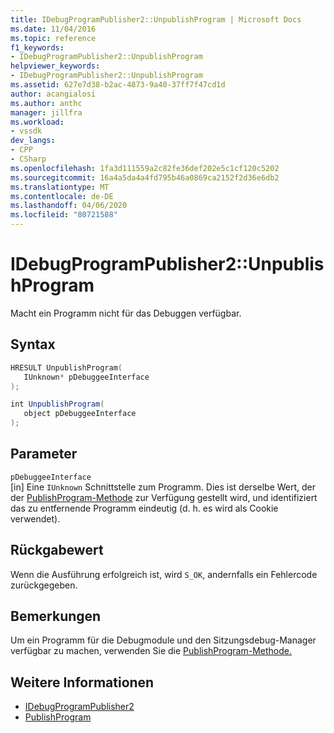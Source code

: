 ```yaml
---
title: IDebugProgramPublisher2::UnpublishProgram | Microsoft Docs
ms.date: 11/04/2016
ms.topic: reference
f1_keywords:
- IDebugProgramPublisher2::UnpublishProgram
helpviewer_keywords:
- IDebugProgramPublisher2::UnpublishProgram
ms.assetid: 627e7d38-b2ac-4873-9a40-37ff7f47cd1d
author: acangialosi
ms.author: anthc
manager: jillfra
ms.workload:
- vssdk
dev_langs:
- CPP
- CSharp
ms.openlocfilehash: 1fa3d111559a2c82fe36def202e5c1cf120c5202
ms.sourcegitcommit: 16a4a5da4a4fd795b46a0869ca2152f2d36e6db2
ms.translationtype: MT
ms.contentlocale: de-DE
ms.lasthandoff: 04/06/2020
ms.locfileid: "80721588"
---
```

# <a name="idebugprogrampublisher2unpublishprogram"></a>IDebugProgramPublisher2::UnpublishProgram
Macht ein Programm nicht für das Debuggen verfügbar.

## <a name="syntax"></a>Syntax

```cpp
HRESULT UnpublishProgram(
   IUnknown* pDebuggeeInterface
);
```

```csharp
int UnpublishProgram(
   object pDebuggeeInterface
);
```

## <a name="parameters"></a>Parameter
`pDebuggeeInterface`\
[in] Eine `IUnknown` Schnittstelle zum Programm. Dies ist derselbe Wert, der der [PublishProgram-Methode](../../../extensibility/debugger/reference/idebugprogrampublisher2-publishprogram.md) zur Verfügung gestellt wird, und identifiziert das zu entfernende Programm eindeutig (d. h. es wird als Cookie verwendet).

## <a name="return-value"></a>Rückgabewert
 Wenn die Ausführung erfolgreich ist, wird `S_OK`, andernfalls ein Fehlercode zurückgegeben.

## <a name="remarks"></a>Bemerkungen
 Um ein Programm für die Debugmodule und den Sitzungsdebug-Manager verfügbar zu machen, verwenden Sie die [PublishProgram-Methode.](../../../extensibility/debugger/reference/idebugprogrampublisher2-publishprogram.md)

## <a name="see-also"></a>Weitere Informationen
- [IDebugProgramPublisher2](../../../extensibility/debugger/reference/idebugprogrampublisher2.md)
- [PublishProgram](../../../extensibility/debugger/reference/idebugprogrampublisher2-publishprogram.md)
